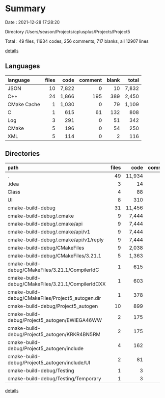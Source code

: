 # Summary

Date : 2021-12-28 17:28:20

Directory /Users/season/Projects/cplusplus/Projects/Project5

Total : 49 files,  11934 codes, 256 comments, 717 blanks, all 12907 lines

[details](details.md)

## Languages
| language | files | code | comment | blank | total |
| :--- | ---: | ---: | ---: | ---: | ---: |
| JSON | 10 | 7,822 | 0 | 10 | 7,832 |
| C++ | 24 | 1,866 | 195 | 389 | 2,450 |
| CMake Cache | 1 | 1,030 | 0 | 79 | 1,109 |
| C | 1 | 615 | 61 | 132 | 808 |
| Log | 3 | 291 | 0 | 51 | 342 |
| CMake | 5 | 196 | 0 | 54 | 250 |
| XML | 5 | 114 | 0 | 2 | 116 |

## Directories
| path | files | code | comment | blank | total |
| :--- | ---: | ---: | ---: | ---: | ---: |
| . | 49 | 11,934 | 256 | 717 | 12,907 |
| .idea | 3 | 14 | 0 | 0 | 14 |
| Class | 4 | 88 | 16 | 28 | 132 |
| UI | 8 | 310 | 31 | 93 | 434 |
| cmake-build-debug | 31 | 11,456 | 189 | 576 | 12,221 |
| cmake-build-debug/.cmake | 9 | 7,444 | 0 | 9 | 7,453 |
| cmake-build-debug/.cmake/api | 9 | 7,444 | 0 | 9 | 7,453 |
| cmake-build-debug/.cmake/api/v1 | 9 | 7,444 | 0 | 9 | 7,453 |
| cmake-build-debug/.cmake/api/v1/reply | 9 | 7,444 | 0 | 9 | 7,453 |
| cmake-build-debug/CMakeFiles | 9 | 2,038 | 124 | 359 | 2,521 |
| cmake-build-debug/CMakeFiles/3.21.1 | 5 | 1,363 | 124 | 306 | 1,793 |
| cmake-build-debug/CMakeFiles/3.21.1/CompilerIdC | 1 | 615 | 61 | 132 | 808 |
| cmake-build-debug/CMakeFiles/3.21.1/CompilerIdCXX | 1 | 603 | 63 | 130 | 796 |
| cmake-build-debug/CMakeFiles/Project5_autogen.dir | 1 | 378 | 0 | 1 | 379 |
| cmake-build-debug/Project5_autogen | 10 | 899 | 65 | 120 | 1,084 |
| cmake-build-debug/Project5_autogen/EWIEGA46WW | 2 | 175 | 18 | 33 | 226 |
| cmake-build-debug/Project5_autogen/KRKR4BN5RM | 2 | 175 | 18 | 33 | 226 |
| cmake-build-debug/Project5_autogen/include | 4 | 162 | 28 | 52 | 242 |
| cmake-build-debug/Project5_autogen/include/UI | 2 | 81 | 14 | 26 | 121 |
| cmake-build-debug/Testing | 1 | 3 | 0 | 1 | 4 |
| cmake-build-debug/Testing/Temporary | 1 | 3 | 0 | 1 | 4 |

[details](details.md)